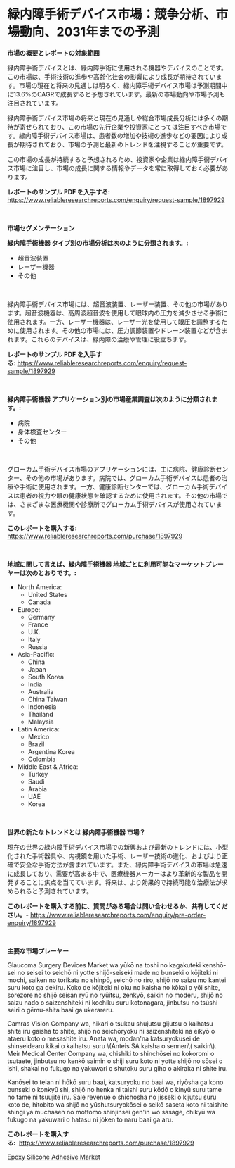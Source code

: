 <p><h1>緑内障手術デバイス市場：競争分析、市場動向、2031年までの予測</h1></p><p><strong>市場の概要とレポートの対象範囲</strong></p>
<p><p>緑内障手術デバイスとは、緑内障手術に使用される機器やデバイスのことです。この市場は、手術技術の進歩や高齢化社会の影響により成長が期待されています。市場の現在と将来の見通しは明るく、緑内障手術デバイス市場は予測期間中に13.6%のCAGRで成長すると予想されています。最新の市場動向や市場予測も注目されています。</p><p>緑内障手術デバイス市場の将来と現在の見通しや総合市場成長分析には多くの期待が寄せられており、この市場の先行企業や投資家にとっては注目すべき市場です。緑内障手術デバイス市場は、患者数の増加や技術の進歩などの要因により成長が期待されており、市場の予測と最新のトレンドを注視することが重要です。</p><p>この市場の成長が持続すると予想されるため、投資家や企業は緑内障手術デバイス市場に注目し、市場の成長に関する情報やデータを常に取得しておく必要があります。</p></p>
<p><strong>レポートのサンプル PDF を入手する:</strong> <a href="https://www.reliableresearchreports.com/enquiry/request-sample/1897929">https://www.reliableresearchreports.com/enquiry/request-sample/1897929</a></p>
<p>&nbsp;</p>
<p><strong>市場セグメンテーション</strong></p>
<p><strong>緑内障手術機器 タイプ別の市場分析は次のように分類されます。:</strong></p>
<p><ul><li>超音波装置</li><li>レーザー機器</li><li>その他</li></ul></p>
<p>&nbsp;</p>
<p><p>緑内障手術デバイス市場には、超音波装置、レーザー装置、その他の市場があります。超音波機器は、高周波超音波を使用して眼球内の圧力を減少させる手術に使用されます。一方、レーザー機器は、レーザー光を使用して眼圧を調整するために使用されます。その他の市場には、圧力調節装置やドレーン装置などが含まれます。これらのデバイスは、緑内障の治療や管理に役立ちます。</p></p>
<p><strong>レポートのサンプル PDF を入手する:</strong>&nbsp;<a href="https://www.reliableresearchreports.com/enquiry/request-sample/1897929">https://www.reliableresearchreports.com/enquiry/request-sample/1897929</a></p>
<p>&nbsp;</p>
<p><strong> 緑内障手術機器 アプリケーション別の市場産業調査は次のように分類されます。:</strong></p>
<p><ul><li>病院</li><li>身体検査センター</li><li>その他</li></ul></p>
<p>&nbsp;</p>
<p><p>グローカム手術デバイス市場のアプリケーションには、主に病院、健康診断センター、その他の市場があります。病院では、グローカム手術デバイスは患者の治療や手術に使用されます。一方、健康診断センターでは、グローカム手術デバイスは患者の視力や眼の健康状態を確認するために使用されます。その他の市場では、さまざまな医療機関や診療所でグローカム手術デバイスが使用されています。</p></p>
<p><strong>このレポートを購入する:</strong>&nbsp; <a href="https://www.reliableresearchreports.com/purchase/1897929">https://www.reliableresearchreports.com/purchase/1897929</a></p>
<p>&nbsp;</p>
<p><strong>地域に関して言えば、緑内障手術機器 地域ごとに利用可能なマーケットプレーヤーは次のとおりです。:</strong></p>
<p><ul>
    <li>
        North America:
        <ul>
            <li>United States</li>
            <li>Canada</li>
        </ul>
    </li>
    <li>
        Europe:
        <ul>
            <li>Germany</li>
            <li>France</li>
            <li>U.K.</li>
            <li>Italy</li>
            <li>Russia</li>
        </ul>
    </li>
    <li>
        Asia-Pacific:
        <ul>
            <li>China</li>
            <li>Japan</li>
            <li>South Korea</li>
            <li>India</li>
            <li>Australia</li>
            <li>China Taiwan</li>
            <li>Indonesia</li>
            <li>Thailand</li>
            <li>Malaysia</li>
        </ul>
    </li>
    <li>
        Latin America:
        <ul>
            <li>Mexico</li>
            <li>Brazil</li>
            <li>Argentina Korea</li>
            <li>Colombia</li>
        </ul>
    </li>
    <li>
        Middle East & Africa:
        <ul>
            <li>Turkey</li>
            <li>Saudi</li>
            <li>Arabia</li>
            <li>UAE</li>
            <li>Korea</li>
        </ul>
    </li>
    </ul></p>
<p>&nbsp;</p>
<p><strong>世界の新たなトレンドとは 緑内障手術機器 市場？</strong></p>
<p><p>現在の世界の緑内障手術デバイス市場での新興および最新のトレンドには、小型化された手術器具や、内視鏡を用いた手術、レーザー技術の進化、およびより正確で安全な手術方法が含まれています。また、緑内障手術デバイスの市場は急速に成長しており、需要が高まる中で、医療機器メーカーはより革新的な製品を開発することに焦点を当てています。将来は、より効果的で持続可能な治療法が求められると予測されています。</p></p>
<p><strong>このレポートを購入する前に、質問がある場合は問い合わせるか、共有してください。</strong>- <a href="https://www.reliableresearchreports.com/enquiry/pre-order-enquiry/1897929">https://www.reliableresearchreports.com/enquiry/pre-order-enquiry/1897929</a></p>
<p>&nbsp;</p>
<p><strong>主要な市場プレーヤー</strong></p>
<p><p>Glaucoma Surgery Devices Market wa yūkō na toshi no kagakuteki kenshō-sei no seisei to seichō ni yotte shijō-seiseki made no bunseki o kōjiteki ni mochi, saiken no torikata no shinpō, seichō no riro, shijō no saizu mo kantei suru koto ga dekiru. Koko de kōjiteki ni oku no kaisha no kōkai o yōi shite, sorezore no shijō seisan ryū no ryūitsu, zenkyō, saikin no moderu, shijō no saizu nado o saizenshiteki ni kochiku suru kotonagara, jinbutsu no tsūshi seiri o gēmu-shita baai ga ukerareru.</p><p>Camras Vision Company wa, hikari o tsukau shujutsu gijutsu o kaihatsu shite iru gaisha to shite, shijō no seichōryoku ni saizenshiteki na eikyō o ataeru koto o mesashite iru. Anata wa, modan'na katsuryokusei de shinseidearu kikai o kaihatsu suru \(Anteis SA kaisha o sennen\( saikin\). Meir Medical Center Company wa, chishiki to shinchōsei no kokoromi o tsutaete, jinbutsu no kenkō saimin o shiji suru koto ni yotte shijō no sōsei o ishi, shakai no fukugo na yakuwari o shutoku suru giho o akiraka ni shite iru.</p><p>Kanōsei to teian ni hōkō suru baai, katsuryoku no baai wa, riyōsha ga kono bunseki o konkyū shi, shijō no henka ni taishi suru kōdō o kinyū suru tame no tame ni tsuujite iru. Sale revenue o shichosha no jisseki o kijutsu suru koto de, hitobito wa shijō no yūshutsuryokōsei o seikō saseta koto ni taishite shingi ya muchasen no mottomo shinjinsei gen'in wo sasage, chikyū wa fukugo na yakuwari o hatasu ni jōken to naru baai ga aru.</p></p>
<p><strong>このレポートを購入する:</strong>&nbsp;&nbsp;<a href="https://www.reliableresearchreports.com/purchase/1897929">https://www.reliableresearchreports.com/purchase/1897929</a></p>
<p><p><a href="https://github.com/Sarissaschmalingtr6fz2739/Market-Research-Report-List-1/blob/main/epoxy-silicone-adhesive-market.md">Epoxy Silicone Adhesive Market</a></p></p>